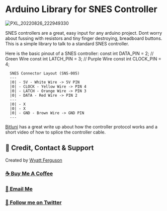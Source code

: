 # Arduino Library for SNES Controller
![PXL_20220826_222949330](https://user-images.githubusercontent.com/503975/186998987-c721a311-448b-4c56-b253-9196053ed956.jpg)

SNES controllers are a great, easy input for any arduino project. Dont worry about fussing with resistors and tiny finger destroying, breadboard buttons. This is a simple library to talk to a standard SNES controller.

Here is the basic pinout of a SNES controller:
const int DATA_PIN = 2;   // Green Wire
const int LATCH_PIN = 3;  // Purple Wire
const int CLOCK_PIN = 4; 

```
  SNES Connector Layout (SNS-005)
  ---
  |0| - 5V - White Wire -> 5V PIN
  |0| - CLOCK - Yellow Wire -> PIN 4
  |0| - LATCH - Orange Wire -> PIN 3
  |0| - DATA - Red Wire -> PIN 2
  ---
  |0| - X
  |0| - X
  |0| - GND - Brown Wire -> GND PIN
  ---
```

[Bitluni](http://bitluni.net/gamepad) has a great write up about how the controller protocol works and a short video of how to splice the controller cable.

## :goggles: Credit, Contact & Support

Created by [Wyatt Ferguson](https://twitter.com/wyattxdev)

### [:coffee: Buy Me A Coffee](https://www.buymeacoffee.com/wyattferguson)

### [:love_letter: Email Me](mailto:wyattxdev@duck.com)

### [:speech_balloon: Follow me on Twitter](https://twitter.com/wyattxdev)

<br>

